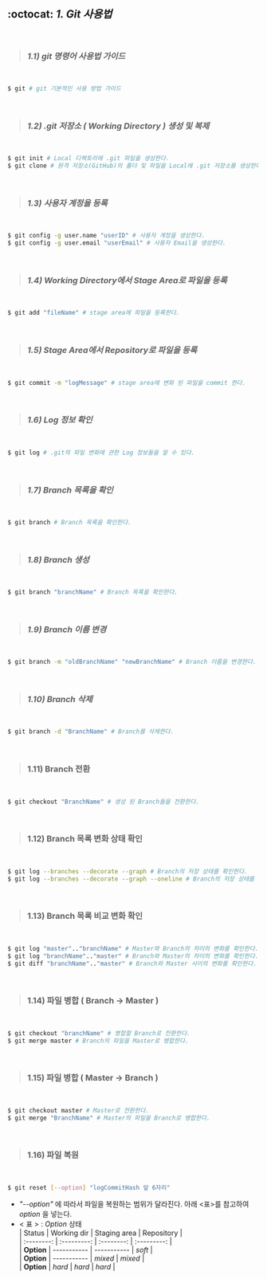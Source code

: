 ## :octocat: _1. Git 사용법_  

</br>

> ### _1.1) git 명령어 사용법 가이드_


</br>

````bash
$ git # git 기본적인 사용 방법 가이드
````   
</br>

> ### _1.2) .git 저장소 ( Working Directory ) 생성 및 복제_   

</br>

````bash
$ git init # Local 디렉토리에 .git 파일을 생성한다.      
$ git clone # 원격 저장소(GitHub)의 폴더 및 파일을 Local에 .git 저장소를 생성한다.
````   
</br>

> ### _1.3) 사용자 계정을 등록_     

</br>
   
````bash
$ git config -g user.name "userID" # 사용자 계정을 생성한다.
$ git config -g user.email "userEmail" # 사용자 Email을 생성한다.
````   
</br>

> ### _1.4) Working Directory에서 Stage Area로 파일을 등록_   

</br>
   
````bash
$ git add "fileName" # stage area에 파일을 등록한다.
````           
</br>

> ### _1.5) Stage Area에서 Repository로 파일을 등록_   

</br>
   
````bash
$ git commit -m "logMessage" # stage area에 변화 된 파일을 commit 한다.
````
</br>

> ### _1.6) Log 정보 확인_

</br>
   
````bash
$ git log # .git의 파일 변화에 관한 Log 정보들을 알 수 있다.
````   
</br>

> ### _1.7) Branch 목록을 확인_

</br>
   
````bash
$ git branch # Branch 목록을 확인한다.
````   
</br>

> ### _1.8) Branch 생성_

</br>
   
````bash
$ git branch "branchName" # Branch 목록을 확인한다.
````   
</br>

> ### _1.9) Branch 이름 변경_

</br>
   
````bash
$ git branch -m "oldBranchName" "newBranchName" # Branch 이름을 변경한다.
````   
</br>

> ### _1.10) Branch 삭제_

</br>
   
````bash
$ git branch -d "BranchName" # Branch를 삭제한다.
````    
</br>

> ### 1.11) Branch 전환

</br>
   
````bash
$ git checkout "BranchName" # 생성 된 Branch들을 전환한다.
````           
</br>

> ### 1.12) Branch 목록 변화 상태 확인

</br>
   
````bash
$ git log --branches --decorate --graph # Branch의 저장 상태를 확인한다.
$ git log --branches --decorate --graph --oneline # Branch의 저장 상태를 한 줄로 확인한다.
```` 
</br>

> ### 1.13) Branch 목록 비교 변화 확인

</br>
   
````bash
$ git log "master".."branchName" # Master와 Branch의 차이의 변화를 확인한다.
$ git log "branchName".."master" # Branch와 Master의 차이의 변화를 확인한다.
$ git diff "branchName".."master" # Branch와 Master 사이의 변화를 확인한다.
```` 
</br>

> ### 1.14) 파일 병합 ( Branch -> Master )

</br>
   
````bash
$ git checkout "branchName" # 병합할 Branch로 전환한다.
$ git merge master # Branch의 파일을 Master로 병합한다.
````   
</br>

> ### 1.15) 파일 병합 ( Master -> Branch )

</br>
   
````bash
$ git checkout master # Master로 전환한다.
$ git merge "BranchName" # Master의 파일을 Branch로 병합한다.
````
</br>

> ### 1.16) 파일 복원

</br>
   
````bash
$ git reset [--option] "logCommitHash 앞 6자리" 
````
- _"--option"_ 에 따라서 파일을 복원하는 범위가 달라진다. 아래 <표>를 참고하여 _option_ 을 넣는다.
- < 표 > : _Option_ 상태    
  |   Status   | Working dir | Staging area |  Repository  |     
  | :--------: | :---------: | :--------:  |  :---------:  |   
  | **Option** | ----------- | ----------- |    _soft_     |   
  | **Option** | ----------- |    _mixed_    |    _mixed_    |   
  | **Option** |   _hard_     |    _hard_     |    _hard_     |
  
</br>
